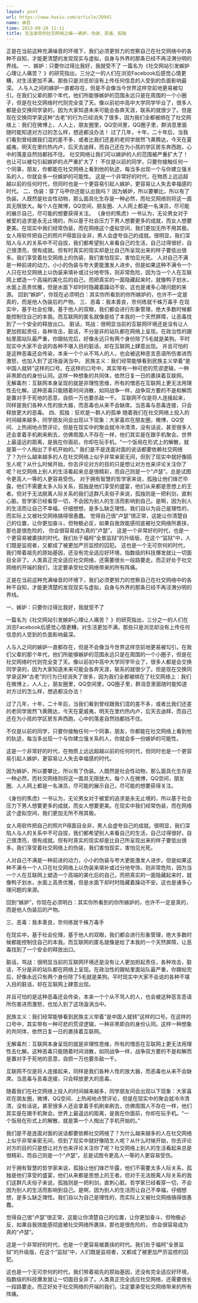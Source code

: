 ```yaml
---
layout: post
url: https://www.huxiu.com/article/20941
name: 承哲
time: 2013-09-28 11:11
title: 无法承受的社交网络之痛——嫉妒、伪装、恶毒、孤独
---
```

正是在当前这种充满噪音的环境下，我们必须更努力的觉察自己在社交网络中的各种不自知，才能更清楚的发现现实与虚拟，自身与外界的那条已经不再泾渭分明的界线。 一、嫉妒：只要你过得比我好，我就受不了 一篇名为《社交网站引发嫉妒心理让人痛苦？ 》的研究指出，三分之一的人们在浏览Facebook后感觉心情更糟，对生活更加不满，那些只是浏览却没有上传任何信息的人受到的负面影响最深。 人与人之间的嫉妒一直都存在，但是不会像当今世界这样空前地更易被勾引。在我们父辈的那个年代，他们所能够嫉妒的范围永远只是在周围的一个小圈子，但是在社交网络时代则完全变了天。像以前初中高中大学同学毕业了，很多人都是会交换同学录的，因为大家知道未来可能会各奔天涯，联系的就很少了。但是现在交换同学录这种“古老”的行为已经消失了很多，因为我们全都被绑在了社交网络上：我们在微博上，人人上，朋友圈里，QQ空间里，QQ圈子里，群消息里面随时能知道对方过的怎么样，想逃都没办法！ 过了几年，十年，二十年后，当我们看到曾经跟我们混的差不多，或者比我们还差的老同学居然飞黄腾达，今天在夏威夷，明天在里约热内卢，后天去迪拜，而自己还在为小孩的学区房东奔西跑，心中的落差自然挡都挡不住。 社交网络让我们可以嫉妒的人的范围被严重扩大了！也让可以被勾引起嫉妒的点严重扩大了！ 不仅是以前的同学，只要你接触任何一个同事，朋友，你都能在社交网络上看到他的轨迹，每当多出现一个与你建立强关系的人，你就会多一份嫉妒的可能性。 这是一个非常好的时代，在物质上远远超越以前的任何时代，但同时也是一个更容易引起人嫉妒，更容易让人失去幸福感的时代。 二、伪装：穿了马甲你还能认出我吗？ 因为嫉妒，所以要攀比，所以有了伪装。人既然是社会性动物，那么面具化生存是一种必然，而社交网络则将这一面具无限放大。每个人在微博，QQ空间，朋友圈、人人网上都是一名演员，尽可能的展示自己，尽可能的想要获得关注。 《身份的焦虑》一书认为，无论男女对于被爱的追求是永无止境的，所以基于社会压力下男人想要更多的成就，而女人想要更美。在现实中我们经常伪装，而在网络这个虚拟空间，我们更加无所不用其极。 女人用软件把自己的照片P得面目全非，男人会虚夸自己的成就。很明显，我们深陷人与人的关系中不可自拔，我们都希望别人来看自己的生活，自己过得很好，自己很漂亮，很有成就。但有时真实的现实却是比自己所呈现出来的样子要低出很多。我们享受着社交网络上的伪装，我们害怕现实，害怕见光死。 人对自己不满是一种前进的动力，小小的伪装与夸大更能激发人进步。但是如果这种不满令一个人只在社交网络上以伪装来填补或过分地夸饰，则非常危险，因为当一个人在互联网上塑造一个高端的美化后的自己，而把真实的一面隐藏起来时，就像鸭子划水，水面上高贵优雅，但是水面下却时时隐藏着躁动不安。这也是诸多心理问题的来源。 回到“嫉妒”，你现在必须明白：其实你所看到的你所嫉妒的，也许不一定是真的，而是他人伪装后的产物。 三、恶毒：我本善良，奈何练就千蛛万毒手 在现实中，基于社会伦理，基于他人的双眼，我们都会进行形象管理，绝大多数时候都能控制住自己的本我。而互联网的匿名就像是给了本我的一个天然屏障，让恶毒找到了一个安全的释放出口。 脏话，骂战：很明显当前的互联网环境还是没有让人更加担起责任，各种攻击，脏话，不分是非的站队都在网络上呈现。在政治性的跟帖里面站队最严重，你跟帖完后，好像永远只有两个身份除了5毛就是美狗。平时现实中大家不会说的各种不堪入目的脏话，却在互联网上肆意出现。 并且可怕的是这种恶毒还会传染，本来一个个从不骂人的人，也会被这种恶言恶语所伤害进而激怒，也加入到了这场漩涡当中。 民族主义：我们经常能够看到民族主义举着“是中国人就转”这样的口号。在这样的口号中，其实带有一种可悲的荒谬逻辑，一种非黑即白的身份认同。这样一种想象的共同体，依然日复一日的裹挟着互联网。 无解毒剂：互联网本身呈现的就是非理性思维，所有的憎恶在互联网上更无法用理性去化解。这种恶毒只能随着时间消散，如同战争一样，战争双方要的不是和解而是置对手于死地的恶意，自损一万也要杀敌一千。 互联网不仅是将人连接起来，同样是我们各种人性的放大器，而恶毒也从来不会缺席。当恶毒与恶毒连接，只会释放更大的恶毒。 四、孤独：狂欢是一群人的孤单 随着我们在社交网络上投入的时间越来越多，同学朋友间会出现以下现象：大家喜欢在朋友圈，微博，QQ空间、上热闹地点赞评论，但是在现实中的聚会就冷冷清清，没有话说，甚至很多人还会拿着手机刷来刷去，仿佛周围人不存在一样，他们其实是在跟手机聚会。世界上最遥远的距离，是我在你面前，你却在玩手机。“一个饭局在形式上的解散，就是第一个人掏出了手机开始的。” 我们是不是连面对面的说话都要依赖社交网络了？为什么越来越多的人在社交网络上似乎非常亲密无间，但到了现实中就好像陌生人呢？从什么时候开始，你去评论对方的目的只是想让对方也来评论关注你了呢？社交网络上别人的生活看起来总是很精彩，而自己则是一个“卢瑟”。总是试图令更高人一等的人更容易受伤。 对于拥有智慧的哲学家来说，孤独让他们锋芒毕露，他们不需要太多人际关系，孤独是他们享受的盛宴，他们从来都是思想上的王者。但对于无法脱离人际关系的我们这群凡夫俗子来说，孤独则是一把利剑，直刺心脏。哲学家已经看穿一切，不会因为别人的生活而影响到自己。是啊，因为别人的生活而让自己不幸福，仔细想想，是多么缺乏理性。我们自以为自己是理性的，而实际上又被社交网络搞得很愚蠢。 觉得自己很“卢瑟”很正常，这能让你清楚自己的位置，让你更加奋斗，但物极必反，如果自我效能感彻底被社交网络所裹挟，那也是很危险的， 你会很容易成为真的“卢瑟”。 这是一个非常好的时代，也是一个更容易被裹挟的时代。我们处于福柯“全景监狱”的升级版，在这个“监狱”中，人们既是监视者，又都成了被更加严厉监控的囚犯。 这也是一个无可奈何的时代，我们带着祖先的原始基因，还没有完全适应好环境，指数级的科技爆发就让一切面目全非了。人类真正完全适应社交网络，还需要很长一段路要走。而正好处于社交网络的开端的我们，注定要承受社交网络带来的所有阵痛。

正是在当前这种充满噪音的环境下，我们必须更努力的觉察自己在社交网络中的各种不自知，才能更清楚的发现现实与虚拟，自身与外界的那条已经不再泾渭分明的界线。

一、嫉妒：只要你过得比我好，我就受不了

一篇名为《社交网站引发嫉妒心理让人痛苦？ 》的研究指出，三分之一的人们在浏览Facebook后感觉心情更糟，对生活更加不满，那些只是浏览却没有上传任何信息的人受到的负面影响最深。

人与人之间的嫉妒一直都存在，但是不会像当今世界这样空前地更易被勾引。在我们父辈的那个年代，他们所能够嫉妒的范围永远只是在周围的一个小圈子，但是在社交网络时代则完全变了天。像以前初中高中大学同学毕业了，很多人都是会交换同学录的，因为大家知道未来可能会各奔天涯，联系的就很少了。但是现在交换同学录这种“古老”的行为已经消失了很多，因为我们全都被绑在了社交网络上：我们在微博上，人人上，朋友圈里，QQ空间里，QQ圈子里，群消息里面随时能知道对方过的怎么样，想逃都没办法！

过了几年，十年，二十年后，当我们看到曾经跟我们混的差不多，或者比我们还差的老同学居然飞黄腾达，今天在夏威夷，明天在里约热内卢，后天去迪拜，而自己还在为小孩的学区房东奔西跑，心中的落差自然挡都挡不住。

不仅是以前的同学，只要你接触任何一个同事，朋友，你都能在社交网络上看到他的轨迹，每当多出现一个与你建立强关系的人，你就会多一份嫉妒的可能性。

这是一个非常好的时代，在物质上远远超越以前的任何时代，但同时也是一个更容易引起人嫉妒，更容易让人失去幸福感的时代。

因为嫉妒，所以要攀比，所以有了伪装。人既然是社会性动物，那么面具化生存是一种必然，而社交网络则将这一面具无限放大。每个人在微博，QQ空间，朋友圈、人人网上都是一名演员，尽可能的展示自己，尽可能的想要获得关注。

《身份的焦虑》一书认为，无论男女对于被爱的追求是永无止境的，所以基于社会压力下男人想要更多的成就，而女人想要更美。在现实中我们经常伪装，而在网络这个虚拟空间，我们更加无所不用其极。

女人用软件把自己的照片P得面目全非，男人会虚夸自己的成就。很明显，我们深陷人与人的关系中不可自拔，我们都希望别人来看自己的生活，自己过得很好，自己很漂亮，很有成就。但有时真实的现实却是比自己所呈现出来的样子要低出很多。我们享受着社交网络上的伪装，我们害怕现实，害怕见光死。

人对自己不满是一种前进的动力，小小的伪装与夸大更能激发人进步。但是如果这种不满令一个人只在社交网络上以伪装来填补或过分地夸饰，则非常危险，因为当一个人在互联网上塑造一个高端的美化后的自己，而把真实的一面隐藏起来时，就像鸭子划水，水面上高贵优雅，但是水面下却时时隐藏着躁动不安。这也是诸多心理问题的来源。

回到“嫉妒”，你现在必须明白：其实你所看到的你所嫉妒的，也许不一定是真的，而是他人伪装后的产物。

三、恶毒：我本善良，奈何练就千蛛万毒手

在现实中，基于社会伦理，基于他人的双眼，我们都会进行形象管理，绝大多数时候都能控制住自己的本我。而互联网的匿名就像是给了本我的一个天然屏障，让恶毒找到了一个安全的释放出口。

脏话，骂战：很明显当前的互联网环境还是没有让人更加担起责任，各种攻击，脏话，不分是非的站队都在网络上呈现。在政治性的跟帖里面站队最严重，你跟帖完后，好像永远只有两个身份除了5毛就是美狗。平时现实中大家不会说的各种不堪入目的脏话，却在互联网上肆意出现。

并且可怕的是这种恶毒还会传染，本来一个个从不骂人的人，也会被这种恶言恶语所伤害进而激怒，也加入到了这场漩涡当中。

民族主义：我们经常能够看到民族主义举着“是中国人就转”这样的口号。在这样的口号中，其实带有一种可悲的荒谬逻辑，一种非黑即白的身份认同。这样一种想象的共同体，依然日复一日的裹挟着互联网。

无解毒剂：互联网本身呈现的就是非理性思维，所有的憎恶在互联网上更无法用理性去化解。这种恶毒只能随着时间消散，如同战争一样，战争双方要的不是和解而是置对手于死地的恶意，自损一万也要杀敌一千。

互联网不仅是将人连接起来，同样是我们各种人性的放大器，而恶毒也从来不会缺席。当恶毒与恶毒连接，只会释放更大的恶毒。

随着我们在社交网络上投入的时间越来越多，同学朋友间会出现以下现象：大家喜欢在朋友圈，微博，QQ空间、上热闹地点赞评论，但是在现实中的聚会就冷冷清清，没有话说，甚至很多人还会拿着手机刷来刷去，仿佛周围人不存在一样，他们其实是在跟手机聚会。世界上最遥远的距离，是我在你面前，你却在玩手机。“一个饭局在形式上的解散，就是第一个人掏出了手机开始的。”

我们是不是连面对面的说话都要依赖社交网络了？为什么越来越多的人在社交网络上似乎非常亲密无间，但到了现实中就好像陌生人呢？从什么时候开始，你去评论对方的目的只是想让对方也来评论关注你了呢？社交网络上别人的生活看起来总是很精彩，而自己则是一个“卢瑟”。总是试图令更高人一等的人更容易受伤。

对于拥有智慧的哲学家来说，孤独让他们锋芒毕露，他们不需要太多人际关系，孤独是他们享受的盛宴，他们从来都是思想上的王者。但对于无法脱离人际关系的我们这群凡夫俗子来说，孤独则是一把利剑，直刺心脏。哲学家已经看穿一切，不会因为别人的生活而影响到自己。是啊，因为别人的生活而让自己不幸福，仔细想想，是多么缺乏理性。我们自以为自己是理性的，而实际上又被社交网络搞得很愚蠢。

觉得自己很“卢瑟”很正常，这能让你清楚自己的位置，让你更加奋斗，但物极必反，如果自我效能感彻底被社交网络所裹挟，那也是很危险的， 你会很容易成为真的“卢瑟”。

这是一个非常好的时代，也是一个更容易被裹挟的时代。我们处于福柯“全景监狱”的升级版，在这个“监狱”中，人们既是监视者，又都成了被更加严厉监控的囚犯。

这也是一个无可奈何的时代，我们带着祖先的原始基因，还没有完全适应好环境，指数级的科技爆发就让一切面目全非了。人类真正完全适应社交网络，还需要很长一段路要走。而正好处于社交网络的开端的我们，注定要承受社交网络带来的所有阵痛。

